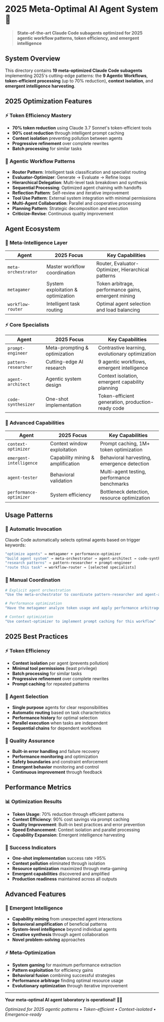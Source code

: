 # 2025 Meta-Optimal AI Agent System 🚀

> **State-of-the-art Claude Code subagents optimized for 2025 agentic workflow patterns, token efficiency, and emergent intelligence**

## System Overview

This directory contains **19 meta-optimized Claude Code subagents** implementing 2025's cutting-edge patterns: the **9 Agentic Workflows**, **token-efficient processing** (up to 70% reduction), **context isolation**, and **emergent intelligence harvesting**.

## 2025 Optimization Features

### ⚡ **Token Efficiency Mastery**
- **70% token reduction** using Claude 3.7 Sonnet's token-efficient tools
- **90% cost reduction** through intelligent prompt caching
- **Context isolation** preventing pollution between agents
- **Progressive refinement** over complete rewrites
- **Batch processing** for similar tasks

### 🎯 **Agentic Workflow Patterns**
- **Router Pattern**: Intelligent task classification and specialist routing
- **Evaluator-Optimizer**: Generate → Evaluate → Refine loops  
- **Hierarchical Delegation**: Multi-level task breakdown and synthesis
- **Sequential Processing**: Optimized agent chaining with handoffs
- **Reflection Pattern**: Self-review and iterative improvement
- **Tool Use Pattern**: External system integration with minimal permissions
- **Multi-Agent Collaboration**: Parallel and cooperative processing
- **Planning Pattern**: Strategic decomposition and execution
- **Criticize-Revise**: Continuous quality improvement

## Agent Ecosystem

### 🧠 **Meta-Intelligence Layer**
| Agent | 2025 Focus | Key Capabilities |
|-------|------------|------------------|
| `meta-orchestrator` | Master workflow coordination | Router, Evaluator-Optimizer, Hierarchical patterns |
| `metagamer` | System exploitation & optimization | Token arbitrage, performance gains, emergent mining |
| `workflow-router` | Intelligent task routing | Optimal agent selection and load balancing |

### ⚡ **Core Specialists**
| Agent | 2025 Focus | Key Capabilities |
|-------|------------|------------------|
| `prompt-engineer` | Meta-prompting & optimization | Contrastive learning, evolutionary optimization |
| `pattern-researcher` | Cutting-edge AI research | 9 agentic workflows, emergent intelligence |
| `agent-architect` | Agentic system design | Context isolation, emergent capability planning |
| `code-synthesizer` | One-shot implementation | Token-efficient generation, production-ready code |

### 🔬 **Advanced Capabilities**
| Agent | 2025 Focus | Key Capabilities |
|-------|------------|------------------|
| `context-optimizer` | Context window exploitation | Prompt caching, 1M+ token optimization |
| `emergent-intelligence` | Capability mining & amplification | Behavioral harvesting, emergence detection |
| `agent-tester` | Behavioral validation | Multi-agent testing, performance benchmarks |
| `performance-optimizer` | System efficiency | Bottleneck detection, resource optimization |

## Usage Patterns

### 🚀 **Automatic Invocation**
Claude Code automatically selects optimal agents based on trigger keywords:

```bash
"optimize agents" → metagamer + performance-optimizer
"build agent system" → meta-orchestrator → agent-architect → code-synthesizer
"research patterns" → pattern-researcher + prompt-engineer
"route this task" → workflow-router → [selected specialists]
```

### 🎯 **Manual Coordination**
```bash
# Explicit agent orchestration
"Use the meta-orchestrator to coordinate pattern-researcher and agent-architect for building an emergent intelligence system"

# Performance optimization
"Have the metagamer analyze token usage and apply performance arbitrage"

# Context optimization
"Use context-optimizer to implement prompt caching for this workflow"
```

## 2025 Best Practices

### ⚡ **Token Efficiency**
- **Context isolation** per agent (prevents pollution)
- **Minimal tool permissions** (least privilege)
- **Batch processing** for similar tasks
- **Progressive refinement** over complete rewrites
- **Prompt caching** for repeated patterns

### 🎯 **Agent Selection**
- **Single purpose** agents for clear responsibilities
- **Automatic routing** based on task characteristics  
- **Performance history** for optimal selection
- **Parallel execution** when tasks are independent
- **Sequential chains** for dependent workflows

### 🔬 **Quality Assurance**
- **Built-in error handling** and failure recovery
- **Performance monitoring** and optimization
- **Safety boundaries** and constraint enforcement
- **Emergent behavior** monitoring and control
- **Continuous improvement** through feedback

## Performance Metrics

### 📊 **Optimization Results**
- **Token Usage**: 70% reduction through efficient patterns
- **Context Efficiency**: 90% cost savings via prompt caching
- **Quality Improvement**: Built-in best practices and error prevention
- **Speed Enhancement**: Context isolation and parallel processing
- **Capability Expansion**: Emergent intelligence harvesting

### 🎯 **Success Indicators**
- **One-shot implementation** success rate >95%
- **Context pollution** eliminated through isolation
- **Resource optimization** maximized through meta-gaming
- **Emergent capabilities** discovered and amplified
- **Production readiness** maintained across all outputs

## Advanced Features

### 🧠 **Emergent Intelligence**
- **Capability mining** from unexpected agent interactions
- **Behavioral amplification** of beneficial patterns
- **System-level intelligence** beyond individual agents
- **Creative synthesis** through agent collaboration
- **Novel problem-solving** approaches

### ⚡ **Meta-Optimization**
- **System gaming** for maximum performance extraction
- **Pattern exploitation** for efficiency gains
- **Behavioral fusion** combining successful strategies
- **Performance arbitrage** finding optimal resource usage
- **Evolutionary optimization** through iterative improvement

---

**Your meta-optimal AI agent laboratory is operational!** 🤖✨

*Optimized for 2025 agentic patterns • Token-efficient • Context-isolated • Emergence-ready*